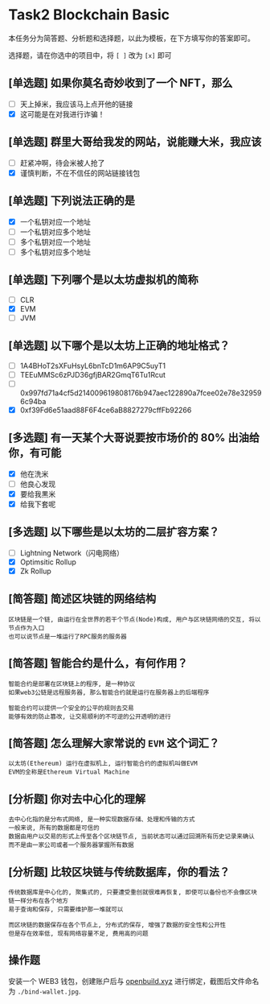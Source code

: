 # Task2 Blockchain Basic

本任务分为简答题、分析题和选择题，以此为模板，在下方填写你的答案即可。

选择题，请在你选中的项目中，将 `[ ]` 改为 `[x]` 即可

## [单选题] 如果你莫名奇妙收到了一个 NFT，那么

- [ ] 天上掉米，我应该马上点开他的链接
- [x] 这可能是在对我进行诈骗！

## [单选题] 群里大哥给我发的网站，说能赚大米，我应该

- [ ] 赶紧冲啊，待会米被人抢了
- [x] 谨慎判断，不在不信任的网站链接钱包

## [单选题] 下列说法正确的是

- [x] 一个私钥对应一个地址
- [ ] 一个私钥对应多个地址
- [ ] 多个私钥对应一个地址
- [ ] 多个私钥对应多个地址

## [单选题] 下列哪个是以太坊虚拟机的简称

- [ ] CLR
- [x] EVM
- [ ] JVM

## [单选题] 以下哪个是以太坊上正确的地址格式？

- [ ] 1A4BHoT2sXFuHsyL6bnTcD1m6AP9C5uyT1
- [ ] TEEuMMSc6zPJD36gfjBAR2GmqT6Tu1Rcut
- [ ] 0x997fd71a4cf5d214009619808176b947aec122890a7fcee02e78e329596c94ba
- [x] 0xf39Fd6e51aad88F6F4ce6aB8827279cffFb92266

## [多选题] 有一天某个大哥说要按市场价的 80% 出油给你，有可能

- [x] 他在洗米
- [ ] 他良心发现
- [x] 要给我黒米
- [x] 给我下套呢

## [多选题] 以下哪些是以太坊的二层扩容方案？

- [ ] Lightning Network（闪电网络）
- [x] Optimsitic Rollup
- [x] Zk Rollup

## [简答题] 简述区块链的网络结构

```
区块链是一个链, 由运行在全世界的若干个节点(Node)构成, 用户与区块链网络的交互, 将以节点作为入口
也可以说节点是一堆运行了RPC服务的服务器
```

## [简答题] 智能合约是什么，有何作用？

```
智能合约是部署在区块链上的程序, 是一种协议
如果web3公链是远程服务器, 那么智能合约就是运行在服务器上的后端程序

智能合约可以提供一个安全的公平的规则去交易
能够有效的防止篡改, 让交易顺利的不可逆的公开透明的进行
```

## [简答题] 怎么理解大家常说的 `EVM` 这个词汇？

```
以太坊(Ethereum) 运行在虚拟机上, 运行智能合约的虚拟机叫做EVM
EVM的全称是Ethereum Virtual Machine
```

## [分析题] 你对去中心化的理解

```
去中心化指的是分布式网络, 是一种实现数据存储、处理和传输的方式
一般来说, 所有的数据都是可信的
数据由用户以交易的形式上传至各个区块链节点, 当前状态可以通过回溯所有历史记录来确认
而不是由一家公司或者一个服务器掌握所有数据
```

## [分析题] 比较区块链与传统数据库，你的看法？

```
传统数据库是中心化的, 聚集式的, 只要遭受重创就很难再恢复, 即使可以备份也不会像区块链一样分布在各个地方
易于查询和保存, 只需要维护那一堆就可以

而区块链的数据保存在各个节点上, 分布式的保存, 增强了数据的安全性和公开性
但是存在效率低, 现有网络容量不足, 费用高的问题
```

## 操作题

安装一个 WEB3 钱包，创建账户后与 [openbuild.xyz](https://openbuild.xyz/profile) 进行绑定，截图后文件命名为 `./bind-wallet.jpg`.
